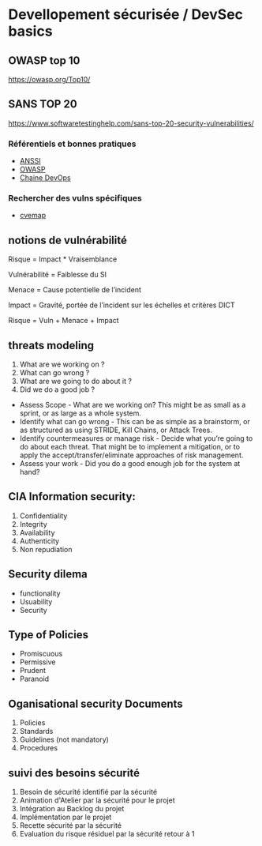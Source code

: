 # Devellopement sécurisée / DevSec basics

## OWASP top 10

https://owasp.org/Top10/ 

## SANS TOP 20

https://www.softwaretestinghelp.com/sans-top-20-security-vulnerabilities/ 

### Référentiels et bonnes pratiques

* [ANSSI](https://cyber.gouv.fr)
* [OWASP](https://owasp.org/)
* [Chaine DevOps](https://learn.microsoft.com/fr-fr/azure/cloud-adoption-framework/ready/considerations/devops-toolchain#azure-devops-and-github-toolchain)

### Rechercher des vulns spécifiques

* [cvemap](https://github.com/projectdiscovery/cvemap)

## notions de vulnérabilité

Risque = Impact * Vraisemblance

Vulnérabilité = Faiblesse du SI

Menace = Cause potentielle de l’incident

Impact = Gravité, portée de l’incident sur les échelles et critères DICT

Risque = Vuln + Menace + Impact

## threats modeling	

1. What are we working on ?
2. What can go wrong ?
3. What are we going to do about it ?
3. Did we do a good job ?

* Assess Scope - What are we working on? This might be as small as a sprint, or as large as a whole system.
* Identify what can go wrong - This can be as simple as a brainstorm, or as structured as using STRIDE, Kill Chains, or Attack Trees.
* Identify countermeasures or manage risk - Decide what you’re going to do about each threat. That might be to implement a mitigation, or to apply the accept/transfer/eliminate approaches of risk management.
* Assess your work - Did you do a good enough job for the system at hand?

## CIA Information security:

1. Confidentiality		
2. Integrity		
3. Availability		
4. Authenticity		
5. Non repudiation		

## Security dilema	

* functionality	
* Usuability	
* Security	

## Type of Policies	

* Promiscuous	
* Permissive	
* Prudent	
* Paranoid	

## Oganisational security Documents			

1. Policies			
2. Standards			
2. Guidelines (not mandatory)			
3. Procedures

## suivi des besoins sécurité

1. Besoin de sécurité identifié par la sécurité
2. Animation d'Atelier par la sécurité pour le projet
3. Intégration au Backlog du projet
4. Implémentation par le projet
5. Recette sécurité par la sécurité
6. Evaluation du risque résiduel par la sécurité
retour à 1
